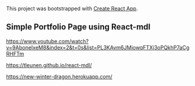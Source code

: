 This project was bootstrapped with [Create React App](https://github.com/facebook/create-react-app).

## Simple Portfolio Page using React-mdl

https://www.youtube.com/watch?v=9AboneIxeM8&index=2&t=0s&list=PL3KAvm6JMiowqFTXj3oPQkhP7aCgRHFTm

https://tleunen.github.io/react-mdl/

https://new-winter-dragon.herokuapp.com/
